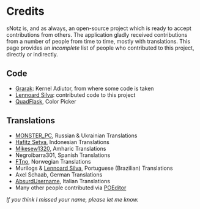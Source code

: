# Credits
sNotz is, and as always, an open-source project which is ready to accept contributions from others. The application gladly received contributions from a number of people from time to time, mostly with translations. This page provides an <i>incomplete</i> list of people who contributed to this project, directly or indirectly.

## Code
* [Grarak](https://github.com/Grarak/): Kernel Adiutor, from where some code is taken
* [Lennoard Silva](https://github.com/Lennoard): contributed code to this project
* [QuadFlask](https://github.com/QuadFlask/colorpicker/), Color Picker

## Translations
* [MONSTER_PC](https://t.me/MONSTER_PC), Russian & Ukrainian Translations
* [Hafitz Setya](https://github.com/breakdowns), Indonesian Translations
* [Mikesew1320](https://github.com/Mikesew1320), Amharic Translations
* Negroibarra301, Spanish Translations
* [FTno](https://github.com/FTno), Norwegian Translations
* Murilogs & [Lennoard Silva](https://github.com/Lennoard), Portuguese (Brazilian) Translations
* Axel Schaab, German Translations
* [AbsurdUsername](https://github.com/AbsurdUsername), Italian Translations
* Many other people contributed via [POEditor](https://poeditor.com/join/project?hash=LOg2GmFfbV)

_If you think I missed your name, please let me know._
